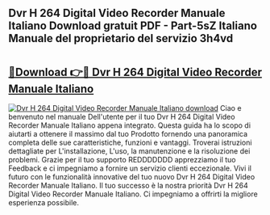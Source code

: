 ## Dvr H 264 Digital Video Recorder Manuale Italiano Download gratuit PDF - Part-5sZ Italiano Manuale del proprietario del servizio 3h4vd

# <h2><a href="http://dffif1.blite.top/?on=Dvr+H+264+Digital+Video+Recorder+Manuale+Italiano">🔗Download 👉🔴 Dvr H 264 Digital Video Recorder Manuale Italiano</a></h2>

[![Dvr H 264 Digital Video Recorder Manuale Italiano download](https://i.imgur.com/lujVjoI.png)](http://dffif1.blite.top/?on=Dvr+H+264+Digital+Video+Recorder+Manuale+Italiano)
Ciao e benvenuto nel manuale Dell'utente per il tuo Dvr H 264 Digital Video Recorder Manuale Italiano appena integrato. Questa guida ha lo scopo di aiutarti a ottenere il massimo dal tuo Prodotto fornendo una panoramica completa delle sue caratteristiche, funzioni e vantaggi. Troverai istruzioni dettagliate per L'installazione, L'uso, la manutenzione e la risoluzione dei problemi. Grazie per il tuo supporto REDDDDDDD apprezziamo il tuo Feedback e ci impegniamo a fornire un servizio clienti eccezionale. Vivi il futuro con le funzionalità innovative del tuo nuovo Dvr H 264 Digital Video Recorder Manuale Italiano. Il tuo successo è la nostra priorità Dvr H 264 Digital Video Recorder Manuale Italiano. Ci impegniamo a offrirti la migliore esperienza possibile.
